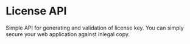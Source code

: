 # License API

Simple API for generating and validation of license key.
You can simply secure your web application against inlegal copy.

